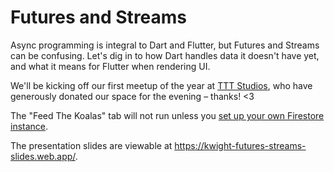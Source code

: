 # Futures and Streams

Async programming is integral to Dart and Flutter, but Futures and Streams can be confusing. Let's dig in to how Dart handles data it doesn't have yet, and what it means for Flutter when rendering UI.

We'll be kicking off our first meetup of the year at [TTT Studios](https://ttt.studio/), who have generously donated our space for the evening – thanks! <3

The "Feed The Koalas" tab will not run unless you [set up your own Firestore instance](https://pub.dev/packages/cloud_firestore).

The presentation slides are viewable at https://kwight-futures-streams-slides.web.app/.